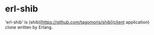 erl-shib
========

'erl-shib' is (shib)[https://github.com/tagomoris/shib](client application) clone written by Erlang.


